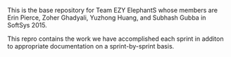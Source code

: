 This is the base repository for Team EZY ElephantS whose members are Erin Pierce, Zoher Ghadyali, Yuzhong Huang, and Subhash Gubba in SoftSys 2015.

This repro contains the work we have accomplished each sprint in additon to appropriate documentation on a sprint-by-sprint basis.
